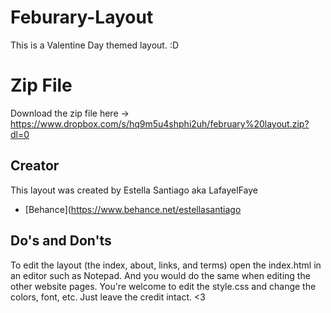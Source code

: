 # Feburary-Layout
This is a Valentine Day themed layout. :D
# Zip File
Download the zip file here -> https://www.dropbox.com/s/hq9m5u4shphi2uh/february%20layout.zip?dl=0
## Creator 
This layout was created by Estella Santiago aka LafayelFaye  
* [Behance](https://www.behance.net/estellasantiago
## Do's and Don'ts
To edit the layout (the index, about, links, and terms) open the index.html in an editor such as Notepad. And you would do the same when editing the other website pages. You're welcome to edit the style.css and change the colors, font, etc. Just leave the credit intact. <3
